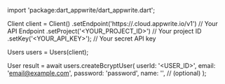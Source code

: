 import 'package:dart_appwrite/dart_appwrite.dart';

Client client = Client()
    .setEndpoint('https://<REGION>.cloud.appwrite.io/v1') // Your API Endpoint
    .setProject('<YOUR_PROJECT_ID>') // Your project ID
    .setKey('<YOUR_API_KEY>'); // Your secret API key

Users users = Users(client);

User result = await users.createBcryptUser(
    userId: '<USER_ID>',
    email: 'email@example.com',
    password: 'password',
    name: '<NAME>', // (optional)
);
